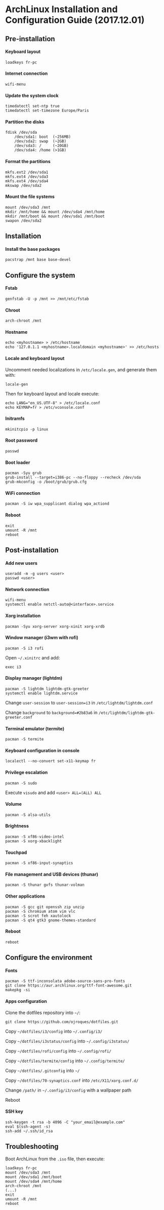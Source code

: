 # ArchLinux Installation and Configuration Guide (2017.12.01)


## Pre-installation

#### Keyboard layout
    loadkeys fr-pc

#### Internet connection
    wifi-menu

#### Update the system clock
    timedatectl set-ntp true
    timedatectl set-timezone Europe/Paris

#### Partition the disks
    fdisk /dev/sda
        /dev/sda1: boot  (~256MB)
        /dev/sda2: swap  (~2GB)
        /dev/sda3: /     (~20GB)
        /dev/sda4: /home (>1GB)

#### Format the partitions
    mkfs.ext2 /dev/sda1
    mkfs.ext4 /dev/sda3
    mkfs.ext4 /dev/sda4
    mkswap /dev/sda2

#### Mount the file systems
    mount /dev/sda3 /mnt
    mkdir /mnt/home && mount /dev/sda4 /mnt/home
    mkdir /mnt/boot && mount /dev/sda1 /mnt/boot
    swapon /dev/sda2


## Installation

#### Install the base packages
    pacstrap /mnt base base-devel


## Configure the system

#### Fstab
    genfstab -U -p /mnt >> /mnt/etc/fstab

#### Chroot
    arch-chroot /mnt

#### Hostname
    echo <myhostname> > /etc/hostname
    echo '127.0.1.1 <myhostname>.localdomain <myhostname>' >> /etc/hosts

#### Locale and keyboard layout
Uncomment needed localizations in `/etc/locale.gen`, and generate them with:

    locale-gen

Then for keyboard layout and locale execute:

    echo LANG="en_US.UTF-8" > /etc/locale.conf
    echo KEYMAP=fr > /etc/vconsole.conf

#### Initramfs
    mkinitcpio -p linux

#### Root password
    passwd

#### Boot loader
    pacman -Syu grub
    grub-install --target=i386-pc --no-floppy --recheck /dev/sda
    grub-mkconfig -o /boot/grub/grub.cfg

#### WiFi connection
    pacman -S iw wpa_supplicant dialog wpa_actiond

#### Reboot
    exit
    umount -R /mnt
    reboot


## Post-installation

#### Add new users
    useradd -m -g users <user>
    passwd <user>

#### Network connection
    wifi-menu
    systemctl enable netctl-auto@<interface>.service

#### Xorg installation
    pacman -Syu xorg-server xorg-xinit xorg-xrdb

#### Window manager (i3wm with rofi)
    pacman -S i3 rofi

Open `~/.xinitrc` and add:

    exec i3

#### Display manager (lightdm)
    pacman -S lightdm lightdm-gtk-greeter
    systemctl enable lightdm.service

Change `user-session` to `user-session=i3` in `/etc/lightdm/lightdm.conf`

Change `background` to `background=#2b83a6` in `/etc/lightdm/lightdm-gtk-greeter.conf`

#### Terminal emulator (termite)
    pacman -S termite

#### Keyboard configuration in console
    localectl --no-convert set-x11-keymap fr

#### Privilege escalation
    pacman -S sudo

Execute `visudo` and add `<user> ALL=(ALL) ALL`

#### Volume
    pacman -S alsa-utils

#### Brightness
    pacman -S xf86-video-intel
    pacman -S xorg-xbacklight

#### Touchpad
    pacman -S xf86-input-synaptics

#### File management and USB devices (thunar)
    pacman -S thunar gvfs thunar-volman

#### Other applications
    pacman -S gcc git openssh zip unzip
    pacman -S chromium atom vim vlc
    pacman -S scrot feh xautolock
    pacman -S qt4 gtk3 gnome-themes-standard

#### Reboot
    reboot


## Configure the environment

#### Fonts
    pacman -S ttf-inconsolata adobe-source-sans-pro-fonts
    git clone https://aur.archlinux.org/ttf-font-awesome.git
    makepkg -si

#### Apps configuration
Clone the dotfiles repository into `~/`:

    git clone https://github.com/ojroques/dotfiles.git

Copy `~/dotfiles/i3/config` into `~/.config/i3/`

Copy `~/dotfiles/i3status/config` into `~/.config/i3status/`

Copy `~/dotfiles/rofi/config` into `~/.config/rofi/`

Copy `~/dotfiles/termite/config` into `~/.config/termite/`

Copy `~/dotfiles/.gitconfig` into `~/`

Copy `~/dotfiles/70-synaptics.conf` into `/etc/X11/xorg.conf.d/`

Change `/path/` in `~/.config/i3/config` with a wallpaper path

Reboot

#### SSH key
    ssh-keygen -t rsa -b 4096 -C "your_email@example.com"
    eval $(ssh-agent -s)
    ssh-add ~/.ssh/id_rsa


## Troubleshooting
Boot ArchLinux from the `.iso` file, then execute:

    loadkeys fr-pc
    mount /dev/sda3 /mnt
    mount /dev/sda1 /mnt/boot
    mount /dev/sda4 /mnt/home
    arch-chroot /mnt
    (...)
    exit
    umount -R /mnt
    reboot